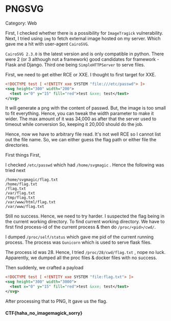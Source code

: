 # PNGSVG 

Category: Web 

First, I checked whether there is a possibility for `ImageTragick` vulnerability. Next, I tried using `img` to fetch external image hosted on my server. Which gave me a hit with user-agent `CairoSVG`.


`CairoSVG 2.3.0` is the latest version and is only compatible in python. There were 2 (or 3 although not a framework) good candidates for framework - Flask and Django. Third one being `SimpleHTTPServer` to serve files.

First, we need to get either RCE or XXE. I thought to first target for XXE. 

```xml
<!DOCTYPE test [ <!ENTITY xxe SYSTEM "file:///etc/passwd"> ]>
<svg height="300" width="200">
  <text x="0" y="15" fill="red">test &xxe; test</text>
</svg>
```

It will generate a png with the content of passwd. But, the image is too small to fit everything. Hence, you can tweak the width parameter to make it wider. The max amount of it was 34,000 as after that the server used to timeout while conversion
So, keeping it 20,000 should do the job.

Hence, now we have to arbitrary file read. It's not well RCE so I cannot list out the file name. So, we can either guess the flag path or either file the directories.

First things First,

I checked `/etc/passwd` which had `/home/svgmagic` . Hence the following was tried next

```
/home/svgmagic/flag.txt
/home/flag.txt
/flag.txt
/var/flag.txt
/tmp/flag.txt
/var/www/html/flag.txt
/var/www/flag.txt
```

Still no success. Hence, we need to try harder. I suspected the flag being in the current working directory. To find current working directory. We have to first find process-id of the current process & then do
`/proc/<pid>/cwd/`.

I dumped `/proc/self/status` which gave me pid of the current running process. The process was `Gunicorn` which is used to serve flask files.

The process id was 28. Hence, I tried `/proc/28/cwd/flag.txt` , nope no luck. Apparently, we dumped all the proc files & docker files with no success.

Then suddenly, we crafted a payload

```xml
<!DOCTYPE test [ <!ENTITY xxe SYSTEM "file:flag.txt"> ]>
<svg height="300" width="3000">
  <text x="0" y="15" fill="red">test &xxe; test</text>
</svg>
```

After processing that to PNG, It gave us the flag. 

#### CTF{haha_no_imagemagick_sorry}
